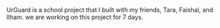 UrGuard is a school project that I built with my friends, Tara, Faishal, and Ilham. we are working on this project for 7 days.
